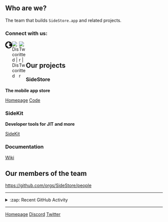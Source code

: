 <!-- 
Docs: How to use GitHub README and actions to auto-generate embedded content.
https://github.com/anuraghazra/github-readme-stats
https://www.youtube.com/watch?v=n6d4KHSKqGk
https://github.com/rahuldkjain/github-profile-readme-generator
 -->

## Who are we?

The team that builds `SideStore.app` and related projects.

### Connect with us:

<!--
[![Website](https://img.shields.io/website?label=sidestore.io&style=for-the-badge&url=https://sidestore.io)](https://sidestore.io)
[![Twitter Follow](https://img.shields.io/twitter/follow/sidestore_io?color=1DA1F2&logo=twitter&style=for-the-badge)](https://twitter.com/intent/follow?original_referer=https%3A%2F%2Fgithub.com%2Fsidestore&screen_name=sidestore)
[![GitHub Followers](https://img.shields.io/github/followers/sidestore?style=for-the-badge)]()
[![GitHub Sponsors](https://img.shields.io/github/sponsors/sidestore?style=for-the-badge
)]() 
-->

[<img align="left" alt="sidestore.io" width="22px" src="https://raw.githubusercontent.com/iconic/open-iconic/master/svg/globe.svg" />][website]
[<img align="left" alt="Discord | Discord" width="22px" src="https://cdn.jsdelivr.net/npm/simple-icons@v3/icons/discord.svg" />][discord]
[<img align="left" alt="Twitter | Twitter" width="22px" src="https://cdn.jsdelivr.net/npm/simple-icons@v3/icons/twitter.svg" />][twitter]

<br />
<br />

## Our projects

### SideStore

__The mobile app store__

[Homepage][website]
[Code][git.sidestore]

### SideKit

__Developer tools for JIT and more__

[SideKit][git.sidekit]

### Documentation

[Wiki][wiki]

## Our members of the team

https://github.com/orgs/SideStore/people

---

<details>
  <summary>:zap: Recent GitHub Activity</summary>

<!--START_SECTION:activity-->
1. 🎉 Merged PR [#789](https://github.com/SideStore/SideStore/pull/789) in [SideStore/SideStore](https://github.com/SideStore/SideStore)
2. 💪 Opened PR [#789](https://github.com/SideStore/SideStore/pull/789) in [SideStore/SideStore](https://github.com/SideStore/SideStore)
3. 🎉 Merged PR [#788](https://github.com/SideStore/SideStore/pull/788) in [SideStore/SideStore](https://github.com/SideStore/SideStore)
4. 🗣 Commented on [#788](https://github.com/SideStore/SideStore/issues/788) in [SideStore/SideStore](https://github.com/SideStore/SideStore)
5. 💪 Opened PR [#788](https://github.com/SideStore/SideStore/pull/788) in [SideStore/SideStore](https://github.com/SideStore/SideStore)
6. 🎉 Merged PR [#787](https://github.com/SideStore/SideStore/pull/787) in [SideStore/SideStore](https://github.com/SideStore/SideStore)
7. 💪 Opened PR [#787](https://github.com/SideStore/SideStore/pull/787) in [SideStore/SideStore](https://github.com/SideStore/SideStore)
8. 🎉 Merged PR [#9](https://github.com/SideStore/minimuxer/pull/9) in [SideStore/minimuxer](https://github.com/SideStore/minimuxer)
9. 💪 Opened PR [#9](https://github.com/SideStore/minimuxer/pull/9) in [SideStore/minimuxer](https://github.com/SideStore/minimuxer)
10. 🗣 Commented on [#704](https://github.com/SideStore/SideStore/issues/704) in [SideStore/SideStore](https://github.com/SideStore/SideStore)
11. 🎉 Merged PR [#786](https://github.com/SideStore/SideStore/pull/786) in [SideStore/SideStore](https://github.com/SideStore/SideStore)
12. 🗣 Commented on [#786](https://github.com/SideStore/SideStore/issues/786) in [SideStore/SideStore](https://github.com/SideStore/SideStore)
13. 💪 Opened PR [#4](https://github.com/SideStore/em_proxy/pull/4) in [SideStore/em_proxy](https://github.com/SideStore/em_proxy)
14. 🎉 Merged PR [#3](https://github.com/SideStore/em_proxy/pull/3) in [SideStore/em_proxy](https://github.com/SideStore/em_proxy)
15. 🗣 Commented on [#704](https://github.com/SideStore/SideStore/issues/704) in [SideStore/SideStore](https://github.com/SideStore/SideStore)
16. 💪 Opened PR [#786](https://github.com/SideStore/SideStore/pull/786) in [SideStore/SideStore](https://github.com/SideStore/SideStore)
17. 🎉 Merged PR [#785](https://github.com/SideStore/SideStore/pull/785) in [SideStore/SideStore](https://github.com/SideStore/SideStore)
18. 🗣 Commented on [#785](https://github.com/SideStore/SideStore/issues/785) in [SideStore/SideStore](https://github.com/SideStore/SideStore)
19. 🗣 Commented on [#785](https://github.com/SideStore/SideStore/issues/785) in [SideStore/SideStore](https://github.com/SideStore/SideStore)
20. 🗣 Commented on [#785](https://github.com/SideStore/SideStore/issues/785) in [SideStore/SideStore](https://github.com/SideStore/SideStore)
<!--END_SECTION:activity-->

</details>

---

[Homepage][patreon] [Discord][discord] [Twitter][twitter]

<!--
- [Patreon][patreon]
- [OpenCollective][opencollective]
- [YouTube][youtube]
-->

[website]: https://sidestore.io
[wiki]: https://wiki.sidestore.io
[twitter]: https://twitter.com/sidestore_io
[discord]: https://discord.gg/sidestore-949183273383395328
[youtube]: https://youtube.com/TODO
[patreon]: https://www.patreon.com/SideStore
[opencollective]: https://opencollective.com/TODO
[git.sidestore]: https://github.com/SideStore/SideStore/
[git.sidekit]: https://github.com/SideStore/SideKit

